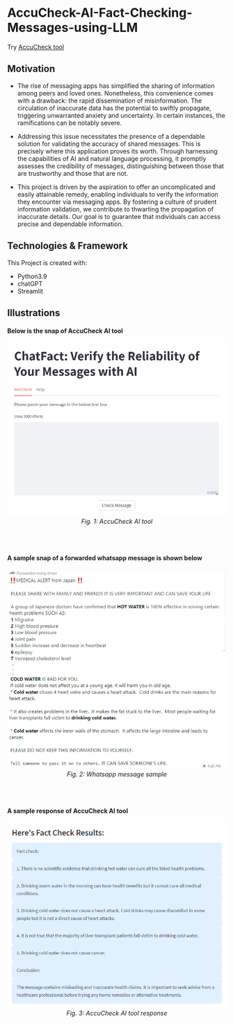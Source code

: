 # AccuCheck-AI-Fact-Checking-Messages-using-LLM

Try [AccuCheck tool](https://accucheck-ai-fact-checking-messages-using-llm-eyba68lhvvvkjkcp.streamlit.app)

## Motivation 

* The rise of messaging apps has simplified the sharing of information among peers and loved ones. Nonetheless, this convenience comes with a drawback: the rapid dissemination of misinformation. The circulation of inaccurate data has the potential to swiftly propagate, triggering unwarranted anxiety and uncertainty. In certain instances, the ramifications can be notably severe.

* Addressing this issue necessitates the presence of a dependable solution for validating the accuracy of shared messages. This is precisely where this application proves its worth. Through harnessing the capabilities of AI and natural language processing, it promptly assesses the credibility of messages, distinguishing between those that are trustworthy and those that are not.

* This project is driven by the aspiration to offer an uncomplicated and easily attainable remedy, enabling individuals to verify the information they encounter via messaging apps. By fostering a culture of prudent information validation, we contribute to thwarting the propagation of inaccurate details. Our goal is to guarantee that individuals can access precise and dependable information.

## Technologies & Framework  
This Project is created with:
* Python3.9 
* chatGPT
* Streamlit

<a id="illustrations"></a>
## Illustrations  
#### Below is the snap of AccuCheck AI tool
<p align="center">
  <img src="https://github.com/amaan-ai/ChatFact-Verify-the-Reliability-of-Your-Messages-with-AI/blob/main/images/ChatFact_AI_tool.png" />
  <br>
  <em>Fig. 1: AccuCheck AI tool</em>
</p>

<br>
<br>

#### A sample snap of a forwarded whatsapp message is shown below

<p align="center">
  <img src="https://github.com/amaan-ai/ChatFact-Verify-the-Reliability-of-Your-Messages-with-AI/blob/main/images/forwarded_message.png" />
  <br>
  <em>Fig. 2: Whatsapp message sample</em>
</p>
<br>
<br>


#### A sample response of AccuCheck AI tool

<p align="center">
  <img src="https://github.com/amaan-ai/ChatFact-Verify-the-Reliability-of-Your-Messages-with-AI/blob/main/images/ChatFact_AI_response.png" alt="Whatsapp message sample"/>
  <br>
  <em>Fig. 3: AccuCheck AI tool response</em>
</p>
<br>
<br>
